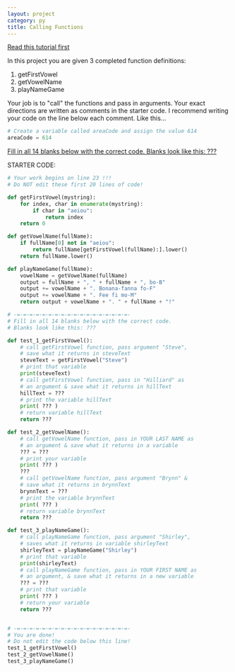 ```yaml
---
layout: project
category: py
title: Calling Functions
---
```

[Read this tutorial first](/apcsp\py\pythonfunctions)

In this project you are given 3 completed function definitions:
  1.  getFirstVowel
  1.  getVowelName
  1.  playNameGame

Your job is to "call" the functions and pass in arguments. Your exact directions are written as comments in the starter code. I recommend writing your code on the line below each comment. Like this...
```python
# Create a variable called areaCode and assign the value 614
areaCode = 614
```

<u>Fill in all 14 blanks below with the correct code. Blanks look like this: ???</u>

STARTER CODE:
```python
# Your work begins on line 23 !!!
# Do NOT edit these first 20 lines of code!

def getFirstVowel(mystring):
    for index, char in enumerate(mystring):
        if char in "aeiou":
            return index
    return 0

def getVowelName(fullName):
    if fullName[0] not in "aeiou":
        return fullName[getFirstVowel(fullName):].lower()
    return fullName.lower()

def playNameGame(fullName):
    vowelName = getVowelName(fullName)
    output = fullName + ", " + fullName + ", bo-B"
    output += vowelName + ". Bonana-fanna fo-F"
    output += vowelName + ". Fee fi mo-M"
    return output + vowelName + ". " + fullName + "!"

# -=-=-=-=-=-=-=-=-=-=-=-=-=-=-=-=-=-=-
# Fill in all 14 blanks below with the correct code.
# Blanks look like this: ???

def test_1_getFirstVowel():
    # call getFirstVowel function, pass argument "Steve",
    # save what it returns in steveText
    steveText = getFirstVowel("Steve")
    # print that variable
    print(steveText)
    # call getFirstVowel function, pass in "Hilliard" as
    # an argument & save what it returns in hillText
    hillText = ???
    # print the variable hillText
    print( ??? )
    # return variable hillText
    return ???

def test_2_getVowelName():
    # call getVowelName function, pass in YOUR LAST NAME as
    # an argument & save what it returns in a variable
    ??? = ???
    # print your variable
    print( ??? )
    ???
    # call getVowelName function, pass argument "Brynn" &
    # save what it returns in brynnText
    brynnText = ???
    # print the variable brynnText
    print( ??? )
    # return variable brynnText
    return ???

def test_3_playNameGame():
    # call playNameGame function, pass argument "Shirley",
    # saves what it returns in variable shirleyText
    shirleyText = playNameGame("Shirley")  
    # print that variable
    print(shirleyText)
    # call playNameGame function, pass in YOUR FIRST NAME as
    # an argument, & save what it returns in a new variable
    ??? = ???
    # print that variable
    print( ??? )
    # return your variable
    return ???


# -=-=-=-=-=-=-=-=-=-=-=-=-=-=-=-=-=-=-
# You are done!
# Do not edit the code below this line!
test_1_getFirstVowel()
test_2_getVowelName()
test_3_playNameGame()
```
